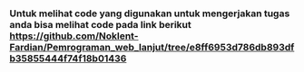 ### Untuk melihat code yang digunakan untuk mengerjakan tugas anda bisa melihat code pada link berikut https://github.com/Noklent-Fardian/Pemrograman_web_lanjut/tree/e8ff6953d786db893dfb35855444f74f18b01436
